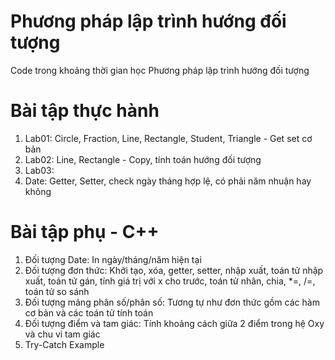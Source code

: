 # Phương pháp lập trình hướng đối tượng
Code trong khoảng thời gian học Phương pháp lập trình hướng đối tượng

# Bài tập thực hành
1.  Lab01: Circle, Fraction, Line, Rectangle, Student, Triangle - Get set cơ bản
2.  Lab02: Line, Rectangle - Copy, tính toán hướng đối tượng
3.  Lab03:
   1. Date: Getter, Setter, check ngày tháng hợp lệ, có phải năm nhuận hay không
# Bài tập phụ - C++
1.  Đối tượng Date: In ngày/tháng/năm hiện tại
2.  Đối tượng đơn thức: Khởi tạo, xóa, getter, setter, nhập xuất, toán tử nhập xuất, toán tử gán, tính giá trị với x cho trước, toán tử nhân, chia, *=, /=, toán tử so sánh
3.  Đối tượng mảng phân số/phân số: Tương tự như đơn thức gồm các hàm cơ bản và các toán tử tính toán
4.  Đối tượng điểm và tam giác: Tính khoảng cách giữa 2 điểm trong hệ Oxy và chu vi tam giác
5.  Try-Catch Example
